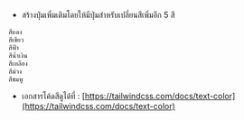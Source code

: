 - สร้างปุ่มเพิ่มเติมโดยให้มีปุ่มสำหรับเปลี่ยนสีเพิ่มอีก 5 สี

```
สีแดง
สีเขียว
สีฟ้า
สีน้ำเงิน
สีเหลือง
สีม่วง
สีชมพู
```

- เอกสารโค้ดสีดูได้ที่ : [https://tailwindcss.com/docs/text-color](https://tailwindcss.com/docs/text-color)
